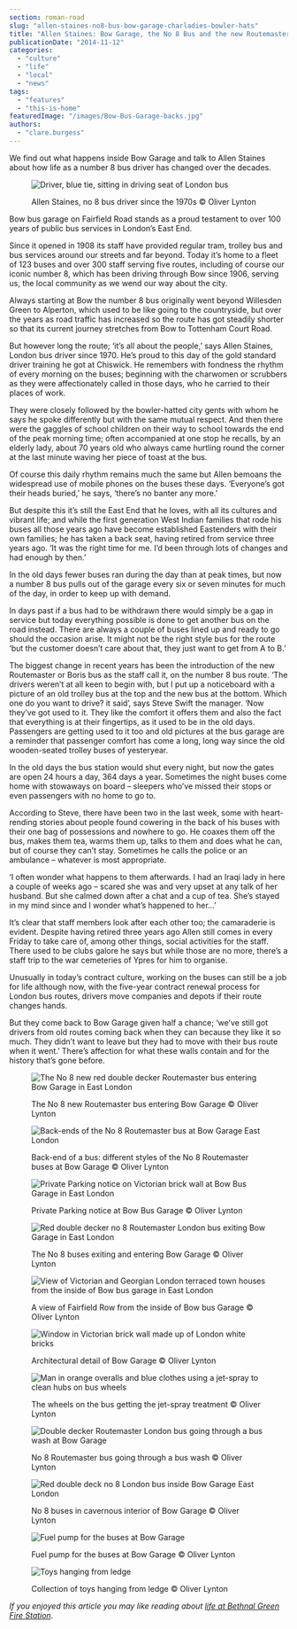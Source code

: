 ```yaml
---
section: roman-road
slug: "allen-staines-no8-bus-bow-garage-charladies-bowler-hats"
title: "Allen Staines: Bow Garage, the No 8 Bus and the new Routemaster"
publicationDate: "2014-11-12"
categories: 
  - "culture"
  - "life"
  - "local"
  - "news"
tags: 
  - "features"
  - "this-is-home"
featuredImage: "/images/Bow-Bus-Garage-backs.jpg"
authors: 
  - "clare.burgess"
---
```


We find out what happens inside Bow Garage and talk to Allen Staines about how life as a number 8 bus driver has changed over the decades.

<figure>

![Driver, blue tie, sitting in driving seat of London bus](/images/Bow-Bus-Garage-Allan-Staines.jpg)

<figcaption>

Allen Staines, no 8 bus driver since the 1970s © Oliver Lynton

</figcaption>

</figure>

Bow bus garage on Fairfield Road stands as a proud testament to over 100 years of public bus services in London’s East End.

Since it opened in 1908 its staff have provided regular tram, trolley bus and bus services around our streets and far beyond. Today it’s home to a fleet of 123 buses and over 300 staff serving five routes, including of course our iconic number 8, which has been driving through Bow since 1906, serving us, the local community as we wend our way about the city.

Always starting at Bow the number 8 bus originally went beyond Willesden Green to Alperton, which used to be like going to the countryside, but over the years as road traffic has increased so the route has got steadily shorter so that its current journey stretches from Bow to Tottenham Court Road.

But however long the route; ‘it’s all about the people,’ says Allen Staines, London bus driver since 1970. He’s proud to this day of the gold standard driver training he got at Chiswick. He remembers with fondness the rhythm of every morning on the buses; beginning with the charwomen or scrubbers as they were affectionately called in those days, who he carried to their places of work.

They were closely followed by the bowler-hatted city gents with whom he says he spoke differently but with the same mutual respect. And then there were the gaggles of school children on their way to school towards the end of the peak morning time; often accompanied at one stop he recalls, by an elderly lady, about 70 years old who always came hurtling round the corner at the last minute waving her piece of toast at the bus.

Of course this daily rhythm remains much the same but Allen bemoans the widespread use of mobile phones on the buses these days. ‘Everyone’s got their heads buried,’ he says, ‘there’s no banter any more.’

But despite this it’s still the East End that he loves, with all its cultures and vibrant life; and while the first generation West Indian families that rode his buses all those years ago have become established Eastenders with their own families; he has taken a back seat, having retired from service three years ago. ‘It was the right time for me. I’d been through lots of changes and had enough by then.’

In the old days fewer buses ran during the day than at peak times, but now a number 8 bus pulls out of the garage every six or seven minutes for much of the day, in order to keep up with demand.

In days past if a bus had to be withdrawn there would simply be a gap in service but today everything possible is done to get another bus on the road instead. There are always a couple of buses lined up and ready to go should the occasion arise. It might not be the right style bus for the route ‘but the customer doesn’t care about that, they just want to get from A to B.’

The biggest change in recent years has been the introduction of the new Routemaster or Boris bus as the staff call it, on the number 8 bus route. ‘The drivers weren’t at all keen to begin with, but I put up a noticeboard with a picture of an old trolley bus at the top and the new bus at the bottom. Which one do you want to drive? it said’, says Steve Swift the manager. ‘Now they’ve got used to it. They like the comfort it offers them and also the fact that everything is at their fingertips, as it used to be in the old days. Passengers are getting used to it too and old pictures at the bus garage are a reminder that passenger comfort has come a long, long way since the old wooden-seated trolley buses of yesteryear.

In the old days the bus station would shut every night, but now the gates are open 24 hours a day, 364 days a year. Sometimes the night buses come home with stowaways on board – sleepers who’ve missed their stops or even passengers with no home to go to.

According to Steve, there have been two in the last week, some with heart-rending stories about people found cowering in the back of his buses with their one bag of possessions and nowhere to go. He coaxes them off the bus, makes them tea, warms them up, talks to them and does what he can, but of course they can’t stay. Sometimes he calls the police or an ambulance – whatever is most appropriate.

‘I often wonder what happens to them afterwards. I had an Iraqi lady in here a couple of weeks ago – scared she was and very upset at any talk of her husband. But she calmed down after a chat and a cup of tea. She’s stayed in my mind since and I wonder what’s happened to her…’

It’s clear that staff members look after each other too; the camaraderie is evident. Despite having retired three years ago Allen still comes in every Friday to take care of, among other things, social activities for the staff. There used to be clubs galore he says but while those are no more, there’s a staff trip to the war cemeteries of Ypres for him to organise.

Unusually in today’s contract culture, working on the buses can still be a job for life although now, with the five-year contract renewal process for London bus routes, drivers move companies and depots if their route changes hands.

But they come back to Bow Garage given half a chance; ‘we’ve still got drivers from old routes coming back when they can because they like it so much. They didn’t want to leave but they had to move with their bus route when it went.’ There’s affection for what these walls contain and for the history that’s gone before.

<figure>

![The No 8 new red double decker Routemaster bus entering Bow Garage in East London](/images/Bow-Bus-Garage-arch-1024x681.jpg)

<figcaption>

The No 8 new Routemaster bus entering Bow Garage © Oliver Lynton

</figcaption>

</figure>

<figure>

![Back-ends of the No 8 Routemaster bus at Bow Garage East London](/images/Bow-Bus-Garage-backs-1024x681.jpg)

<figcaption>

Back-end of a bus: different styles of the No 8 Routemaster buses at Bow Garage © Oliver Lynton

</figcaption>

</figure>

<figure>

![Private Parking notice on Victorian brick wall at Bow Bus Garage in East London](/images/Bow-Bus-Garage-East-London-notice-1024x681.jpg)

<figcaption>

Private Parking notice at Bow Bus Garage © Oliver Lynton

</figcaption>

</figure>

<figure>

![Red double decker no 8 Routemaster London bus exiting Bow Garage in East London](/images/Bow-Bus-Garage-entrance-1024x681.jpg)

<figcaption>

The No 8 buses exiting and entering Bow Garage © Oliver Lynton

</figcaption>

</figure>

<figure>

![View of Victorian and Georgian London terraced town houses from the inside of Bow bus garage in East London](/images/Bow-Bus-Garage-Fairfield-Road-1024x681.jpg)

<figcaption>

A view of Fairfield Row from the inside of Bow bus Garage © Oliver Lynton

</figcaption>

</figure>

<figure>

![Window in Victorian brick wall made up of London white bricks](/images/Bow-Bus-Garage-wall.jpg)

<figcaption>

Architectural detail of Bow Garage © Oliver Lynton

</figcaption>

</figure>

<figure>

![Man in orange overalls and blue clothes using a jet-spray to clean hubs on bus wheels](/images/Bow-Bus-Garage-wheel-wash-1024x681.jpg)

<figcaption>

The wheels on the bus getting the jet-spray treatment © Oliver Lynton

</figcaption>

</figure>

<figure>

![Double decker Routemaster London bus going through a bus wash at Bow Garage](/images/Bow-Bus-Garage-wash-1024x681.jpg)

<figcaption>

No 8 Routemaster bus going through a bus wash © Oliver Lynton

</figcaption>

</figure>

<figure>

![Red double deck no 8 London bus inside Bow Garage East London](/images/Bow-Bus-Garage-interior-1024x681.jpg)

<figcaption>

No 8 buses in cavernous interior of Bow Garage © Oliver Lynton

</figcaption>

</figure>

<figure>

![Fuel pump for the buses at Bow Garage](/images/Bow-Bus-Garage-petrol-pump-1024x681.jpg)

<figcaption>

Fuel pump for the buses at Bow Garage © Oliver Lynton

</figcaption>

</figure>

<figure>

![Toys hanging from ledge](/images/Bow-Bus-Garage-toys-1024x681.jpg)

<figcaption>

Collection of toys hanging from ledge © Oliver Lynton

</figcaption>

</figure>

_If you enjoyed this article you may like reading about [life at Bethnal Green Fire Station](https://romanroadlondon.com/bethnal-green-fire-station/)_.
